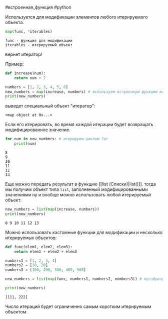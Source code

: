 #встроенная_функция #python 


Используется для модификации элементов любого итерируемого объекта.
```python
map(func, *iterables)
```
	func - функция для модификации
	iterables - итерируемый объект
вернет итератор!

Пример:
```python
def increase(num):
	return num + 7 

numbers = [1, 2, 3, 4, 5, 6] 
new_numbers = map(increase, numbers) # используем встроенную функцию map() 
print(new_numbers)
```
выведет специальный объект "итератор":
```
<map object at 0x...>
```
Если его итерировать, во время каждой итерации будет возвращать модифицированное значение.
```python
for num in new_numbers: # итерируем циклом for
	print(num)
```

```
8
9
10
11
12
13
```
Еще можно передать результат в функцию [[list (Списки)|list()]]. тогда мы получим объект типа `list`, заполненный модифицированными значениями ну и вообще можно использовать любой итерируемый объект:
```python
new_numbers = list(map(increase, numbers))
print(new_numbers)
```

```
8 9 10 11 12 13
```

Можно использовать кастомные функции для модификации и несколько итерируемых объектов:
```python
def func(elem1, elem2, elem3):
	return elem1 + elem2 + elem3

numbers1 = [1, 2, 3, 4]
numbers2 = [10, 20]
numbers3 = [100, 200, 300, 400, 500]

new_numbers = list(map(func, numbers1, numbers2, numbers3)) # преобразуем итератор в список

print(new_numbers)
```

```
[111, 222]
```

Число итераций будет ограниченно самым коротким итерируемым объектом.